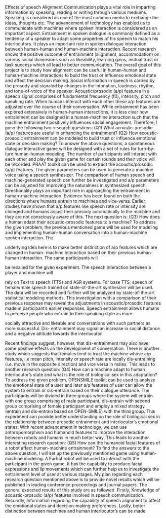 Effects of speech Alignment
Communication plays a vital role in imparting information by speaking, reading or writing
through various mediums. Speaking is considered as one of the most common media to exchange the
ideas, thoughts etc. The advancement of technology has enabled us to communicate with machines
where spoken interaction is considered as an important aspect. Entrainment in spoken dialogue is
commonly defined as a tendency of a speaker to adapt some properties of his speech to match his
interlocutors. It plays an important role in spoken dialogue interaction between human-human and
human-machine interaction. Recent research shows the positive outcome of entrainment (alignment,
accommodation) on various social dimensions such as likeability, learning gains, mutual trust or task
success which all lead to better communication.
The overall goal of this project is to study how alignment can be useful in human-human and
human-machine interactions to build the trust or influence emotional state and affect the decision
making. Social information in speech is carried by the prosody and signaled by changes in the
intonation, loudness, rhythm, and tone-of-voice of the speaker. Acoustic/prosodic (a/p) features in a
speech signal comprises of fundamental frequency (f0), intensity, pitch and speaking rate. When
humans interact with each other these a/p features are adjusted over the course of their conversation.
While entrainment has been explored extensively in human-human interactions, it is less clear how
entrainment can be designed in a human-machine interaction such that the machine entrainment
positively influences social engagement. Therefore, I pose the following two research questions:
(Q1) What acoustic-prosodic (a/p) features are useful in enhancing the entrainment?
(Q2) How acoustic-prosodic entrainment can be modeled to build trust or influence
emotional state or decision making?
To answer the above questions, a spontaneous dialogue interactive game will be designed with a
set of rules for turn-by-turn human-human modeling. The number of participants will interact with
each other and play the given game for certain rounds and their voice will be recorded. PRAAT
toolkit can be used to extract the acoustic/prosodic (a/p) features. The given parameters can be
used to generate a machine voice using a speech synthesizer. The comparison of human speech
and machine-generated speech can further be investigated and a/p parameters can be adjusted for
improving the naturalness in synthesized speech.
Directionality plays an important role in approaching the entrainment in human-machine interaction.
Evidence has been found on both the directions where humans entrain to machines and vice-versa.
Earlier studies have shown that a/p features like speech rate or intensity are changed and humans
adjust their prosody automatically to the machine and they are not consciously aware of this. The
next question is:
(Q3) How does a human adapt their acoustic-prosodic features to a machine?
To address the given problem, the previous mentioned game will be used for modeling and
implementing human-human conversation into a human-machine spoken interaction. The

underlying idea here is to make better distinction of a/p features which are changed in human-
machine interaction based on their previous human-human interaction. The same participants will

be recalled for the given experiment. The speech interaction between a player and machine will

rely on Text to speech (TTS) and ASR systems. For base TTS, speech of female/male speech
trained on state-of-the-art synthesizer will be used. The data will be recorded and further will be
analyzed by state-of-the-art statistical modeling methods. This investigation with a comparison of
their previous response may reveal the adjustments in acoustic/prosodic features made in
participant’s earlier responses.
Speech entrainment allows humans to perceive people who entrain to their speaking style as more

socially attractive and likeable and conversations with such partners as more successful. Dis-
entrainment may signal an increase in social distance and a negative attitude towards the interlocutor.

Recent findings suggest, however, that dis-entrainment may also have some positive effects on the
development of conversation. There is another study which suggests that females tend to trust the
machine whose a/p features, i.e mean pitch, intensity or speech rate are locally dis-entraining (i.e.
move in the opposite direction) and vice versa in males. This leads to another research question:
(Q4) How can a machine adapt to human interlocutor’s state and what is the role of
biological sex in this adaptation?
To address the given problem, OPENSMILE toolkit can be used to analyze the emotional
state of a user and later a/p features of user can allow the system to entrain or dis-entrain based on
their dialogue utterance. The participants will be divided in three groups where the system will
entrain with one group comprising of male participant, dis-entrain with second group comprising of
female participant and employ a mixed strategy (entrain and dis-entrain based on OPEN-SMILE)
with the third group. This experiment can provide better understanding on the role of biological sex
in the relationship between prosodic entrainment and interlocutor’s emotional states.
With recent advancement in technology, we can use anthropomorphism and humanoid features to
improve the interaction between robots and humans in much better way. This leads to another
interesting research question:
(Q5) How can the humanoid facial features of a robot affect human-machine entrainment?
To find the answers to the above question, I will set up the previously mentioned game using
human-machine modeling. A Furhat robot will be used to interact with the participant in the given
game. It has the capability to produce facial expressions and lip movements which can further help
us to investigate the entrainment level of user at various stages.
My plan regarding each research question mentioned above is to provide novel results which
will be published in leading conference proceedings and journal papers. The general expected results
of this study are as followed. Firstly, Knowledge of acoustic-prosodic (a/p) features involved in
speech communication. Secondly, Information regarding the capability of speech alignment to affect
the emotional states and decision-making preferences. Lastly, better distinction between machines
and human interlocutor’s can be made.